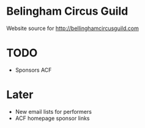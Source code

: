 Belingham Circus Guild
======================

Website source for http://bellinghamcircusguild.com

# TODO

* Sponsors ACF

# Later

* New email lists for performers
* ACF homepage sponsor links
